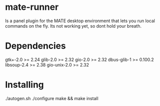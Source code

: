 mate-runner
===========
Is a panel plugin for the MATE desktop environment that lets you run local commands on the fly.
Its not working yet, so dont hold your breath.



Dependencies
============
gtk+-2.0     >= 2.24
glib-2.0     >= 2.32
gio-2.0      >= 2.32
dbus-glib-1  >= 0.100.2
libsoup-2.4  >= 2.38
gio-unix-2.0 >= 2.32



Installing
==========
./autogen.sh
./configure
make && make install

